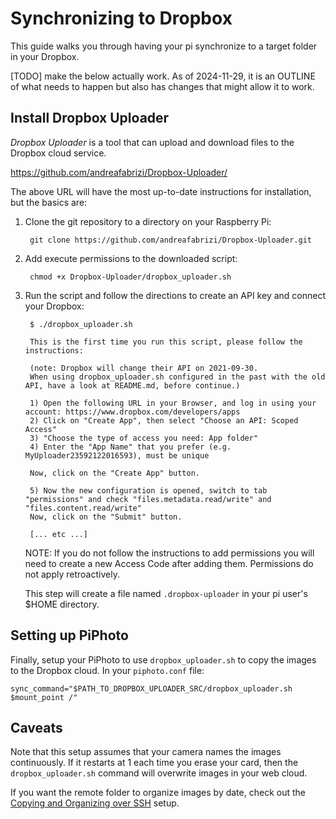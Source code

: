 # Synchronizing to Dropbox

This guide walks you through having your pi synchronize to a target folder in your Dropbox.

[TODO] make the below actually work. As of 2024-11-29, it is an OUTLINE of what needs to happen but also has changes that might allow it to work.

## Install Dropbox Uploader

_Dropbox Uploader_ is a tool that can upload and download files to the Dropbox cloud service.

<https://github.com/andreafabrizi/Dropbox-Uploader/>

The above URL will have the most up-to-date instructions for installation, but the basics are:

1. Clone the git repository to a directory on your Raspberry Pi:

        git clone https://github.com/andreafabrizi/Dropbox-Uploader.git

2. Add execute permissions to the downloaded script:

        chmod +x Dropbox-Uploader/dropbox_uploader.sh

3. Run the script and follow the directions to create an API key and connect your Dropbox:

        $ ./dropbox_uploader.sh

        This is the first time you run this script, please follow the instructions:

        (note: Dropbox will change their API on 2021-09-30.
        When using dropbox_uploader.sh configured in the past with the old API, have a look at README.md, before continue.)

        1) Open the following URL in your Browser, and log in using your account: https://www.dropbox.com/developers/apps
        2) Click on "Create App", then select "Choose an API: Scoped Access"
        3) "Choose the type of access you need: App folder"
        4) Enter the "App Name" that you prefer (e.g. MyUploader23592122016593), must be unique

        Now, click on the "Create App" button.

        5) Now the new configuration is opened, switch to tab "permissions" and check "files.metadata.read/write" and "files.content.read/write"
        Now, click on the "Submit" button.

        [... etc ...]

    NOTE: If you do not follow the instructions to add permissions you will need to create a new Access Code after adding them. Permissions do not apply retroactively.

    This step will create a file named `.dropbox-uploader` in your pi user's $HOME directory.

## Setting up PiPhoto

Finally, setup your PiPhoto to use `dropbox_uploader.sh` to copy the images to the Dropbox cloud. In your `piphoto.conf` file:

    sync_command="$PATH_TO_DROPBOX_UPLOADER_SRC/dropbox_uploader.sh $mount_point /"

## Caveats

Note that this setup assumes that your camera names the images continuously. If it restarts at 1 each time you erase your card, then the `dropbox_uploader.sh` command will overwrite images in your web cloud.

If you want the remote folder to organize images by date, check out the [Copying and Organizing over SSH](../ssh-copy-and-organize/README.md) setup.

